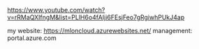 https://www.youtube.com/watch?v=rRMaQXIfngM&list=PLlH6o4fAIji6FEsjFeo7gRgiwhPUkJ4ap

my website: https://mloncloud.azurewebsites.net/
management: portal.azure.com